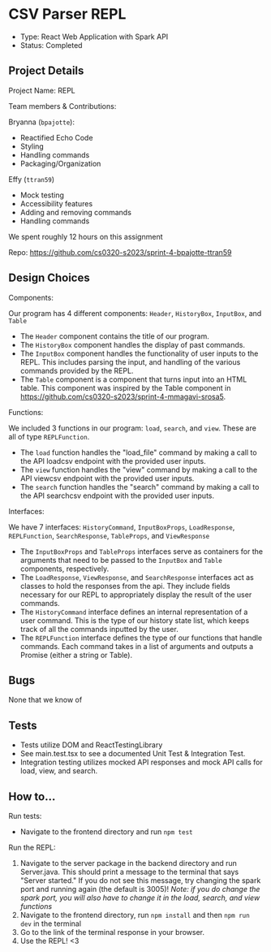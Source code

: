 # CSV Parser REPL
- Type: React Web Application with Spark API
- Status: Completed 
## Project Details

Project Name: REPL

Team members & Contributions:

Bryanna (`bpajotte`):
- Reactified Echo Code
- Styling
- Handling commands
- Packaging/Organization

Effy  (`ttran59`)
- Mock testing
- Accessibility features
- Adding and removing commands
- Handling commands

We spent roughly 12 hours on this assignment

Repo: https://github.com/cs0320-s2023/sprint-4-bpajotte-ttran59

## Design Choices  
Components:

Our program has 4 different components: `Header`, `HistoryBox`, `InputBox`, and `Table`

- The `Header` component contains the title of our program.
- The `HistoryBox` component handles the display of past commands.
- The `InputBox` component handles the functionality of user inputs to the REPL. This includes parsing the input, and handling of the various commands provided by the REPL.
- The `Table` component is a component that turns input into an HTML table. This component was inspired by the Table component in https://github.com/cs0320-s2023/sprint-4-mmagavi-srosa5.

Functions:

We included 3 functions in our program: `load`, `search`, and `view`. These are all of type `REPLFunction`.
- The `load` function handles the "load_file" command by making a call to the API loadcsv endpoint with the provided user inputs.
- The `view` function handles the "view" command by making a call to the API viewcsv endpoint with the provided user inputs.
- The `search` function handles the "search" command by making a call to the API searchcsv endpoint with the provided user inputs.

Interfaces:

We have 7 interfaces: `HistoryCommand`, `InputBoxProps`, `LoadResponse`, `REPLFunction`, `SearchResponse`, `TableProps`, and `ViewResponse`

- The `InputBoxProps` and `TableProps` interfaces serve as containers for the arguments that need to be passed to the `InputBox` and `Table` components, respectively.
- The `LoadResponse`, `ViewResponse`, and `SearchResponse` interfaces act as classes to hold the responses from the api. They include fields necessary for our REPL to appropriately display the result of the user commands.
- The `HistoryCommand` interface defines an internal representation of a user command. This is the type of our history state list, which keeps track of all the commands inputted by the user.  
- The `REPLFunction` interface defines the type of our functions that handle commands. Each command takes in a list of arguments and outputs a Promise<ReactNode> (either a string or Table). 

## Bugs
None that we know of

## Tests 
- Tests utilize DOM and ReactTestingLibrary 
- See main.test.tsx to see a documented Unit Test & Integration Test.
- Integration testing utilizes mocked API responses and mock API calls for load, view, and search.

## How to...
Run tests: 
- Navigate to the frontend directory and run `npm test`

Run the REPL:
1.  Navigate to the server package in the backend directory and run Server.java. This should print a message to the terminal that says "Server started." If you do not see this message, try changing the spark port and running again (the default is 3005)! *Note: if you do change the spark port, you will also have to change it in the load, search, and view functions*
2. Navigate to the frontend directory, run `npm install` and then `npm run dev` in the terminal 
3. Go to the link of the terminal response in your browser.
4. Use the REPL! <3
